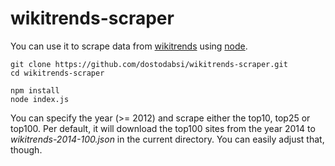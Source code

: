 # wikitrends-scraper

You can use it to scrape data from [wikitrends](https://tools.wmflabs.org/wikitrends/2014.html) using [node](http://nodejs.org/).

```
git clone https://github.com/dostodabsi/wikitrends-scraper.git
cd wikitrends-scraper

npm install
node index.js
```

You can specify the year (>= 2012) and scrape either the top10, top25 or top100. Per default, it will download the top100 sites from the
year 2014 to *wikitrends-2014-100.json* in the current directory. You can easily adjust that, though.

